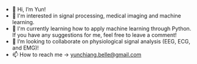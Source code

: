 - 👋 Hi, I’m Yun!
- 👀 I'm interested in signal processing, medical imaging and machine learning.
- 🌱 I'm currently learning how to apply machine learning through Python. If you have any suggestions for me, feel free to leave a comment!
- 💞️ I’m looking to collaborate on physiological signal analysis (EEG, ECG, and EMG)!
- 📫 How to reach me -> yunchiang.belle@gmail.com

<!---
BelleJohn/BelleJohn is a ✨ special ✨ repository because its `README.md` (this file) appears on your GitHub profile.
You can click the Preview link to take a look at your changes.
--->
